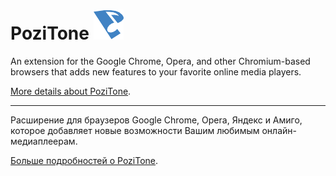 PoziTone ![PoziTone](/global/img/pozitone-icon-48.png)
=======


An extension for the Google Chrome, Opera, and other Chromium-based browsers that adds new features to your favorite online media players.

[More details about PoziTone](README_en.md).

---


Расширение для браузеров Google Chrome, Opera, Яндекс и Амиго, которое добавляет новые возможности Вашим любимым онлайн-медиаплеерам.

[Больше подробностей о PoziTone](README_ru.md).
